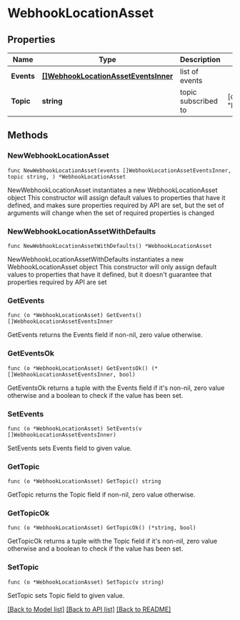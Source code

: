 # WebhookLocationAsset

## Properties

Name | Type | Description | Notes
------------ | ------------- | ------------- | -------------
**Events** | [**[]WebhookLocationAssetEventsInner**](WebhookLocationAssetEventsInner.md) | list of events | 
**Topic** | **string** | topic subscribed to | [default to "location_asset"]

## Methods

### NewWebhookLocationAsset

`func NewWebhookLocationAsset(events []WebhookLocationAssetEventsInner, topic string, ) *WebhookLocationAsset`

NewWebhookLocationAsset instantiates a new WebhookLocationAsset object
This constructor will assign default values to properties that have it defined,
and makes sure properties required by API are set, but the set of arguments
will change when the set of required properties is changed

### NewWebhookLocationAssetWithDefaults

`func NewWebhookLocationAssetWithDefaults() *WebhookLocationAsset`

NewWebhookLocationAssetWithDefaults instantiates a new WebhookLocationAsset object
This constructor will only assign default values to properties that have it defined,
but it doesn't guarantee that properties required by API are set

### GetEvents

`func (o *WebhookLocationAsset) GetEvents() []WebhookLocationAssetEventsInner`

GetEvents returns the Events field if non-nil, zero value otherwise.

### GetEventsOk

`func (o *WebhookLocationAsset) GetEventsOk() (*[]WebhookLocationAssetEventsInner, bool)`

GetEventsOk returns a tuple with the Events field if it's non-nil, zero value otherwise
and a boolean to check if the value has been set.

### SetEvents

`func (o *WebhookLocationAsset) SetEvents(v []WebhookLocationAssetEventsInner)`

SetEvents sets Events field to given value.


### GetTopic

`func (o *WebhookLocationAsset) GetTopic() string`

GetTopic returns the Topic field if non-nil, zero value otherwise.

### GetTopicOk

`func (o *WebhookLocationAsset) GetTopicOk() (*string, bool)`

GetTopicOk returns a tuple with the Topic field if it's non-nil, zero value otherwise
and a boolean to check if the value has been set.

### SetTopic

`func (o *WebhookLocationAsset) SetTopic(v string)`

SetTopic sets Topic field to given value.



[[Back to Model list]](../README.md#documentation-for-models) [[Back to API list]](../README.md#documentation-for-api-endpoints) [[Back to README]](../README.md)


